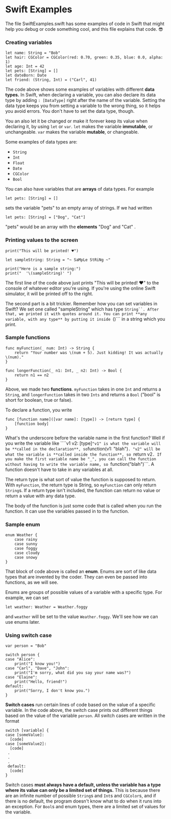 # Swift Examples

The file SwiftExamples.swift has some examples of code in Swift that might help you debug or code something cool, and this file explains that code. 😎

### Creating variables

```
let name: String = "Bob"
let hair: CGColor = CGColor(red: 0.70, green: 0.35, blue: 0.0, alpha: 1)
let age: Int = 42
let pets: [String] = []
let dateBorn: Date
let friend: (String, Int) = ("Carl", 41)
```

The code above shows some examples of variables with different **data types.** In Swift, when declaring a variable, you can also declare its data type by adding ```: [DataType]``` right after the name of the variable. Setting the data type keeps you from setting a variable to the wrong thing, so it helps you avoid errors. You don't have to set the data type, though.

You an also let it be changed or make it forever keep its value when declaring it, by using ``` let ``` or ``` var ```. ``` let ``` makes the variable **immutable**, or unchangeable. ``` var ``` makes the variable **mutable**, or changeable.

Some examples of data types are:
  - ``` String ```
  - ``` Int ```
  - ``` Float ```
  - ``` Date ```
  - ``` CGColor ```
  - ``` Bool ```

You can also have variables that are **arrays** of data types. For example

```
let pets: [String] = []
```

sets the variable "pets" to an empty array of strings. If we had written 

```
let pets: [String] = ["Dog", "Cat"]
```

"pets" would be an array with the **elements** "Dog" and "Cat" .

### Printing values to the screen

```
print("This will be printed! ♥")

let sampleString: String = "~ SaMpLe StRiNg ~"

print("Here is a sample string:")
print("  '\(sampleString)' ")
```

The first line of the code above just prints "This will be printed! ♥" to the console of whatever editor you're using. If you're using the online Swift simulator, it will be printed off to the right.

The second part is a bit trickier. Remember how you can set variables in Swift? We set one called "sampleString" which has type ```String``. After that, we printed it with quotes around it. You can print **any variable, with any type** by putting it inside ```\()``` in a string which you print.

### Sample functions

```
func myFunction(_ num: Int) -> String {
    return "Your number was \(num + 5). Just kidding! It was actually \(num)."
}

func longerFunction(_ n1: Int, _ n2: Int) -> Bool {
    return n1 == n2
}
```

Above, we made two **functions**. `myFunction` takes in one ```Int``` and returns a ```String```, and ```longerFunction``` takes in two ```Ints``` and returns a ```Bool``` ("bool" is short for boolean, true or false). 

To declare a function, you write 

```
func [function name]([var name]: [type]) -> [return type] {
    [function body]
}
```

What's the underscore before the variable name in the first function? Well if you write the variable like ````v1 v2: [type]``` "v1" is what the variable will be **called in the declaration**, so ```function(v1: "blah")```. "v2" will be what the variable is **called inside the function**, so ```return v2```. If you make the first variable name be "_", you can call the function without having to write the variable name, so ```function("blah")```. A function doesn't have to take in any variables at all.

The return type is what sort of value the function is supposed to return. With ```myFunction```, the return type is String, so ```myFunction``` can only return ```String```s. If a return type isn't included, the function can return no value or return a value with any data type. 

The body of the function is just some code that is called when you run the function. It can use the variables passed in to the function. 

### Sample enum

```
enum Weather {
    case rainy
    case sunny
    case foggy
    case cloudy
    case snowy
}
```

That block of code above is called an **enum**. Enums are sort of like data types that are invented by the coder. They can even be passed into functions, as we will see. 

Enums are groups of possible values of a variable with a specific type. For example, we can set

```
let weather: Weather = Weather.foggy
```

and ```weather``` will be set to the value ```Weather.foggy```. We'll see how we can use enums later.

### Using switch case

```
var person = "Bob"

switch person {
case "Alice":
    print("I know you!")
case "Carl", "Dave", "John":
    print("I'm sorry, what did you say your name was?")
case "Elaine":
    print("Hello, friend!")
default:
    print("Sorry, I don't know you.")
}
```

**Switch cases** run certain lines of code based on the value of a specific variable. In the code above, the switch case prints out different things based on the value of the variable ```person```. All switch cases are written in the format 

```
switch [variable] {
case [someValue]:
  [code]
case [someValue2]:
  [code]
 .
 .
 .
 default:
  [code]
}
```

Switch cases **must always have a default, unless the variable has a type where its value can only be a limited set of things.** This is because there are an infinite number of possible ```String```s and ```Int```s and ```CGColor```s, and if there is no default, the program doesn't know what to do when it runs into an exception. For ```Bool```s and enum types, there are a limited set of values for the variable.
